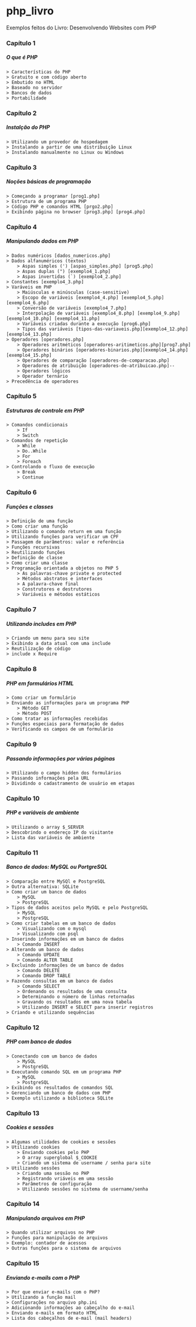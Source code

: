 # php_livro
Exemplos feitos do Livro: Desenvolvendo Websites com PHP

### Capítulo 1
##### O que é PHP
	> Características do PHP
	> Gratuito e com código aberto
	> Embutido no HTML
	> Baseado no servidor
	> Bancos de dados
	> Portabilidade

### Capítulo 2
##### Instalção do PHP
	> Utilizando um provedor de hospedagem
	> Instalando a partir de uma distribuição Linux
	> Instalando manualmente no Linux ou Windows

### Capítulo 3
##### Noções básicas de programação
	> Começando a programar [prog1.php]
	> Estrutura de um programa PHP
	> Código PHP e comandos HTML [prgo2.php]
	> Exibindo página no browser [prog3.php] [prog4.php]

### Capítulo 4
##### Manipulando dados em PHP
	> Dados numéricos [dados_numericos.php]
	> Dados alfanuméricos (textos)
		> Aspas simples (') [aspas_simples.php] [prog5.php]
		> Aspas duplas (") [exemplo4_1.php]
		> Aspas invertidas (`) [exemplo4_2.php]
	> Constantes [exemplo4_3.php]
	> Varáveis em PHP
		> Maiúsculas e minúsculas (case-sensitive)
		> Escopo de variáveis [exemplo4_4.php] [exemplo4_5.php] [exemplo4_6.php]
		> Conversão de variáveis [exemplo4_7.php]
		> Interpolação de variáveis [exemplo4_8.php] [exemplo4_9.php] [exemplo4_10.php] [exemplo4_11.php]
		> Variáveis criadas durante a execução [prog6.php]
		> Tipos das variáveis [tipos-das-variaveis.php][exemplo4_12.php][exemplo4_13.php]
	> Operadores [operadores.php]
		> Operadores aritméticos [operadores-aritimeticos.php][prog7.php]
		> Operadores binários [operadores-binarios.php][exemplo4_14.php][exemplo4_15.php]
		> Operadores de comparação [operadores-de-comparacao.php]
		> Operadores de atribuição [operadores-de-atribuicao.php]--
		> Operadores lógicos
		> Operador ternário
	> Precedência de operadores 

### Capítulo 5
##### Estruturas de controle em PHP
	> Comandos condicionais
		> If
		> Switch
	> Comandos de repetição
		> While
		> Do..While
		> For
		> Foreach
	> Controlando o fluxo de execução
		> Break
		> Continue

### Capítulo 6
##### Funções e classes
	> Definição de uma função
	> Como criar uma função
	> Utilizando o comando return em uma função
	> Utilizando funções para verificar um CPF
	> Passagem de parâmetros: valor e referência
	> Funções recursivas
	> Reutilizando funções
	> Definição de classe
	> Como criar uma classe
	> Programação orientada a objetos no PHP 5
		> As palavras-chave private e protected
		> Métodos abstratos e interfaces
		> A palavra-chave final
		> Construtores e destrutores
		> Variáveis e métodos estáticos

### Capítulo 7
##### Utilizando includes em PHP
	> Criando um menu para seu site
	> Exibindo a data atual com uma include
	> Reutilização de código
	> include x Require	

### Capítulo 8
##### PHP em formulários HTML
	> Como criar um formulário
	> Enviando as informações para um programa PHP
		> Método GET
		> Método POST
	> Como tratar as informações recebidas
	> Funções especiais para formatação de dados
	> Verificando os campos de um formulário

### Capítulo 9
##### Passando informações por várias páginas
	> Utilizando o campo hidden dos formulários
	> Passando informações pela URL
	> Dividindo o cadastramento de usuário em etapas

### Capítulo 10
##### PHP e variáveis de ambiente
	> Utilizando o array $_SERVER
	> Descobrindo o endereço IP do visitante
	> Lista das variáveis de ambiente

### Capítulo 11
##### Banco de dados: MySQL ou PortgreSQL
	> Comparação entre MySQl e PostgreSQL
	> Outra alternativa: SQLite
	> Como criar um banco de dados
		> MySQL
		> PostgreSQL
	> Tipos de dados aceitos pelo MySQL e pelo PostgreSQL
		> MySQL 
		> PostgreSQL
	> Como criar tabelas em um banco de dados
		> Visualizando com o mysql
		> Visualizando com psql
	> Inserindo informações em um banco de dados
		> Comando INSERT
	> Alterando um banco de dados
		> Comando UPDATE
		> Comando ALTER TABLE
	> Excluindo informações de um banco de dados
		> Comando DELETE
		> Comando DROP TABLE
	> Fazendo consultas em um banco de dados
		> Comando SELECT
		> Ordenando os resultados de uma consulta
		> Determinando o número de linhas retornadas
		> Gravando os resultados em uma nova tabela
		> Utilizando INSERT e SELECT para inserir registros
	> Criando e utilizando sequências

### Capítulo 12
##### PHP com banco de dados
	> Conectando com um banco de dados
		> MySQL
		> PostgreSQL
	> Executando comando SQL em um programa PHP
		> MySQL
		> PostgreSQL
	> Exibindo os resultados de comandos SQL
	> Gerenciando um banco de dados com PHP
	> Exemplo utilizando a biblioteca SQLite

### Capítulo 13
##### Cookies e sessões
	> Algumas utilidades de cookies e sessões
	> Utilizando cookies
		> Enviando cookies pelo PHP
		> O array superglobal $_COOKIE
		> Criando um sistema de username / senha para site
	> Utilizando sessões
		> Criando uma sessão no PHP
		> Registrando vriáveis em uma sessão
		> Parâmetros de configuração
		> Utilizando sessões no sistema de username/senha
### Capítulo 14
##### Manipulando arquivos em PHP
	> Quando utilizar arquivos no PHP
	> Funções para manipulação de arquivos
	> Exemplo: contador de acessos
	> Outras funções para o sistema de arquivos

### Capítulo 15
##### Enviando e-mails com o PHP
	> Por que enviar e-mails com o PHP?
	> Utilizando a função mail
	> Configurações no arquivo php.ini
	> Adicionando informações ao cabeçalho do e-mail
	> Enviando e-mails em formato HTML
	> Lista dos cabeçalhos de e-mail (mail headers) 
